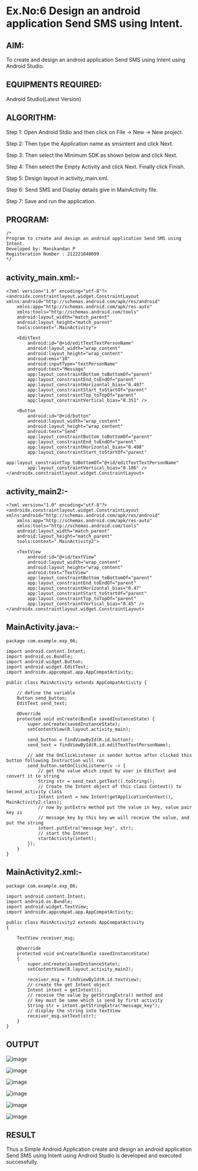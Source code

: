 
# Ex.No:6 Design an android application Send SMS using Intent.


## AIM:

To create and design an android application Send SMS using Intent using Android Studio.

## EQUIPMENTS REQUIRED:

Android Studio(Latest Version)

## ALGORITHM:

Step 1: Open Android Stdio and then click on File -> New -> New project.

Step 2: Then type the Application name as smsintent and click Next. 

Step 3: Then select the Minimum SDK as shown below and click Next.

Step 4: Then select the Empty Activity and click Next. Finally click Finish.

Step 5: Design layout in activity_main.xml.

Step 6: Send SMS and Display details give in MainActivity file.

Step 7: Save and run the application.

## PROGRAM:
```
/*
Program to create and design an android application Send SMS using Intent.
Developed by: Manikandan P
Registeration Number : 212221040099
*/
```
## activity_main.xml:-
```
<?xml version="1.0" encoding="utf-8"?>
<androidx.constraintlayout.widget.ConstraintLayout xmlns:android="http://schemas.android.com/apk/res/android"
    xmlns:app="http://schemas.android.com/apk/res-auto"
    xmlns:tools="http://schemas.android.com/tools"
    android:layout_width="match_parent"
    android:layout_height="match_parent"
    tools:context=".MainActivity">

    <EditText
        android:id="@+id/editTextTextPersonName"
        android:layout_width="wrap_content"
        android:layout_height="wrap_content"
        android:ems="10"
        android:inputType="textPersonName"
        android:text="Message"
        app:layout_constraintBottom_toBottomOf="parent"
        app:layout_constraintEnd_toEndOf="parent"
        app:layout_constraintHorizontal_bias="0.497"
        app:layout_constraintStart_toStartOf="parent"
        app:layout_constraintTop_toTopOf="parent"
        app:layout_constraintVertical_bias="0.351" />

    <Button
        android:id="@+id/button"
        android:layout_width="wrap_content"
        android:layout_height="wrap_content"
        android:text="Send"
        app:layout_constraintBottom_toBottomOf="parent"
        app:layout_constraintEnd_toEndOf="parent"
        app:layout_constraintHorizontal_bias="0.498"
        app:layout_constraintStart_toStartOf="parent"
        app:layout_constraintTop_toBottomOf="@+id/editTextTextPersonName"
        app:layout_constraintVertical_bias="0.186" />
</androidx.constraintlayout.widget.ConstraintLayout>
```
## activity_main2:-
```
<?xml version="1.0" encoding="utf-8"?>
<androidx.constraintlayout.widget.ConstraintLayout xmlns:android="http://schemas.android.com/apk/res/android"
    xmlns:app="http://schemas.android.com/apk/res-auto"
    xmlns:tools="http://schemas.android.com/tools"
    android:layout_width="match_parent"
    android:layout_height="match_parent"
    tools:context=".MainActivity2">

    <TextView
        android:id="@+id/textView"
        android:layout_width="wrap_content"
        android:layout_height="wrap_content"
        android:text="TextView"
        app:layout_constraintBottom_toBottomOf="parent"
        app:layout_constraintEnd_toEndOf="parent"
        app:layout_constraintHorizontal_bias="0.47"
        app:layout_constraintStart_toStartOf="parent"
        app:layout_constraintTop_toTopOf="parent"
        app:layout_constraintVertical_bias="0.45" />
</androidx.constraintlayout.widget.ConstraintLayout>
```
## MainActivity.java:-
```
package com.example.exp_06;

import android.content.Intent;
import android.os.Bundle;
import android.widget.Button;
import android.widget.EditText;
import androidx.appcompat.app.AppCompatActivity;

public class MainActivity extends AppCompatActivity {

    // define the variable
    Button send_button;
    EditText send_text;

    @Override
    protected void onCreate(Bundle savedInstanceState) {
        super.onCreate(savedInstanceState);
        setContentView(R.layout.activity_main);

        send_button = findViewById(R.id.button);
        send_text = findViewById(R.id.editTextTextPersonName);

        // add the OnClickListener in sender button after clicked this button following Instruction will run
        send_button.setOnClickListener(v -> {
            // get the value which input by user in EditText and convert it to string
            String str = send_text.getText().toString();
            // Create the Intent object of this class Context() to Second_activity class
            Intent intent = new Intent(getApplicationContext(), MainActivity2.class);
            // now by putExtra method put the value in key, value pair key is
            // message_key by this key we will receive the value, and put the string
            intent.putExtra("message_key", str);
            // start the Intent
            startActivity(intent);
        });
    }
}
```
## MainActivity2.xml:-
```
package com.example.exp_06;

import android.content.Intent;
import android.os.Bundle;
import android.widget.TextView;
import androidx.appcompat.app.AppCompatActivity;

public class MainActivity2 extends AppCompatActivity
{

    TextView receiver_msg;

    @Override
    protected void onCreate(Bundle savedInstanceState)
    {
        super.onCreate(savedInstanceState);
        setContentView(R.layout.activity_main2);

        receiver_msg = findViewById(R.id.textView);
        // create the get Intent object
        Intent intent = getIntent();
        // receive the value by getStringExtra() method and
        // key must be same which is send by first activity
        String str = intent.getStringExtra("message_key");
        // display the string into textView
        receiver_msg.setText(str);
    }
}
```
## OUTPUT
![image](https://github.com/ManiKandan228/Mobile-Application-Development/assets/119160414/fcc5d16c-7708-49fc-8e08-9c9605af003f)

![image](https://github.com/ManiKandan228/Mobile-Application-Development/assets/119160414/d45ca995-d873-4ea5-9b54-8254b45431eb)

![image](https://github.com/ManiKandan228/Mobile-Application-Development/assets/119160414/1ab9de6c-a588-400e-aa97-51dd8d8c0025)

![image](https://github.com/ManiKandan228/Mobile-Application-Development/assets/119160414/858c3fd1-2620-407e-bf0a-f70a4091f51f)

![image](https://github.com/ManiKandan228/Mobile-Application-Development/assets/119160414/6c0ed17d-7aef-4586-ae0b-1c646ab4f9b0)

![image](https://github.com/ManiKandan228/Mobile-Application-Development/assets/119160414/f37efb42-57ce-42c0-ac57-dac3233a93ca)

## RESULT
Thus a Simple Android Application create and design an android application Send SMS using Intent using Android Studio is developed and executed successfully.
